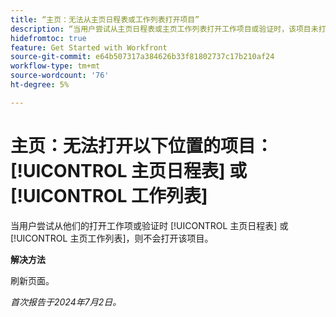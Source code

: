 ```yaml
---
title: “主页：无法从主页日程表或工作列表打开项目”
description: “当用户尝试从主页日程表或主页工作列表打开工作项目或验证时，该项目未打开。”
hidefromtoc: true
feature: Get Started with Workfront
source-git-commit: e64b507317a384626b33f81802737c17b210af24
workflow-type: tm+mt
source-wordcount: '76'
ht-degree: 5%

---
```



# 主页：无法打开以下位置的项目： [!UICONTROL 主页日程表] 或 [!UICONTROL 工作列表]

当用户尝试从他们的打开工作项或验证时 [!UICONTROL 主页日程表] 或 [!UICONTROL 主页工作列表]，则不会打开该项目。

**解决方法**

刷新页面。

_首次报告于2024年7月2日。_
